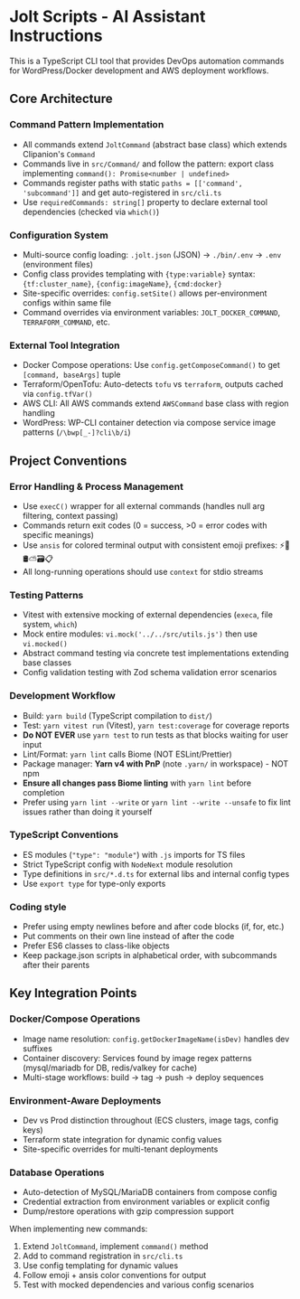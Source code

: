 # Jolt Scripts - AI Assistant Instructions

This is a TypeScript CLI tool that provides DevOps automation commands for WordPress/Docker development and AWS deployment workflows.

## Core Architecture

### Command Pattern Implementation
- All commands extend `JoltCommand` (abstract base class) which extends Clipanion's `Command`
- Commands live in `src/Command/` and follow the pattern: export class implementing `command(): Promise<number | undefined>`
- Commands register paths with static `paths = [['command', 'subcommand']]` and get auto-registered in `src/cli.ts`
- Use `requiredCommands: string[]` property to declare external tool dependencies (checked via `which()`)

### Configuration System
- Multi-source config loading: `.jolt.json` (JSON) → `./bin/.env` → `.env` (environment files)
- Config class provides templating with `{type:variable}` syntax: `{tf:cluster_name}`, `{config:imageName}`, `{cmd:docker}`
- Site-specific overrides: `config.setSite()` allows per-environment configs within same file
- Command overrides via environment variables: `JOLT_DOCKER_COMMAND`, `TERRAFORM_COMMAND`, etc.

### External Tool Integration
- Docker Compose operations: Use `config.getComposeCommand()` to get `[command, baseArgs]` tuple
- Terraform/OpenTofu: Auto-detects `tofu` vs `terraform`, outputs cached via `config.tfVar()`
- AWS CLI: All AWS commands extend `AWSCommand` base class with region handling
- WordPress: WP-CLI container detection via compose service image patterns (`/\bwp[_-]?cli\b/i`)

## Project Conventions

### Error Handling & Process Management
- Use `execC()` wrapper for all external commands (handles null arg filtering, context passing)
- Commands return exit codes (0 = success, >0 = error codes with specific meanings)
- Use `ansis` for colored terminal output with consistent emoji prefixes: ⚡🐳🛢️⛅🗃️📋
- All long-running operations should use `context` for stdio streams

### Testing Patterns
- Vitest with extensive mocking of external dependencies (`execa`, file system, `which`)
- Mock entire modules: `vi.mock('../../src/utils.js')` then use `vi.mocked()`
- Abstract command testing via concrete test implementations extending base classes
- Config validation testing with Zod schema validation error scenarios

### Development Workflow
- Build: `yarn build` (TypeScript compilation to `dist/`)
- Test: `yarn vitest run` (Vitest), `yarn test:coverage` for coverage reports
- **Do NOT EVER** use `yarn test` to run tests as that blocks waiting for user input
- Lint/Format: `yarn lint` calls Biome (NOT ESLint/Prettier)
- Package manager: **Yarn v4 with PnP** (note `.yarn/` in workspace) - NOT npm
- **Ensure all changes pass Biome linting** with `yarn lint` before completion
- Prefer using `yarn lint --write` or `yarn lint --write --unsafe` to fix lint issues rather than doing it yourself

### TypeScript Conventions
- ES modules (`"type": "module"`) with `.js` imports for TS files
- Strict TypeScript config with `NodeNext` module resolution
- Type definitions in `src/*.d.ts` for external libs and internal config types
- Use `export type` for type-only exports

### Coding style
- Prefer using empty newlines before and after code blocks (if, for, etc.)
- Put comments on their own line instead of after the code
- Prefer ES6 classes to class-like objects
- Keep package.json scripts in alphabetical order, with subcommands after their parents

## Key Integration Points

### Docker/Compose Operations
- Image name resolution: `config.getDockerImageName(isDev)` handles dev suffixes
- Container discovery: Services found by image regex patterns (mysql/mariadb for DB, redis/valkey for cache)
- Multi-stage workflows: build → tag → push → deploy sequences

### Environment-Aware Deployments
- Dev vs Prod distinction throughout (ECS clusters, image tags, config keys)
- Terraform state integration for dynamic config values
- Site-specific overrides for multi-tenant deployments

### Database Operations
- Auto-detection of MySQL/MariaDB containers from compose config
- Credential extraction from environment variables or explicit config
- Dump/restore operations with gzip compression support

When implementing new commands:
1. Extend `JoltCommand`, implement `command()` method
2. Add to command registration in `src/cli.ts`
3. Use config templating for dynamic values
4. Follow emoji + ansis color conventions for output
5. Test with mocked dependencies and various config scenarios
